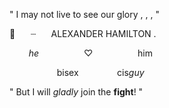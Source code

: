 " I may not live to see our glory , , , "

🥂⠀ ⠀┈⠀⠀ ALEXANDER    HAMILTON .⠀

⠀⠀⠀_he_⠀⠀⠀⠀⠀⠀⠀♡⠀⠀⠀⠀⠀⠀⠀him

⠀⠀⠀⠀⠀ ⠀⠀bisex⠀⠀⠀⠀⠀⠀cis*guy*

" But I will *gladly* join the **fight**! "
